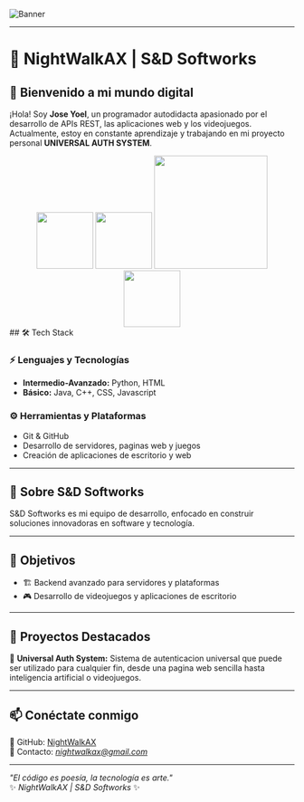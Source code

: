 ![Banner](https://github.com/Anmol-Baranwal/Cool-GIFs-For-GitHub/assets/74038190/d48893bd-0757-481c-8d7e-ba3e163feae7)

---

# 🚀 NightWalkAX | S&D Softworks  

## 👋 Bienvenido a mi mundo digital  

¡Hola! Soy **Jose Yoel**, un programador autodidacta apasionado por el desarrollo de APIs REST, las aplicaciones web y los videojuegos. Actualmente, estoy en constante aprendizaje y trabajando en mi proyecto personal **UNIVERSAL AUTH SYSTEM**.  
<div align="center">
<img src="https://user-images.githubusercontent.com/74038190/212257472-08e52665-c503-4bd9-aa20-f5a4dae769b5.gif" width="100">
<img src="https://user-images.githubusercontent.com/74038190/212257454-16e3712e-945a-4ca2-b238-408ad0bf87e6.gif" width="100">
<img src="https://user-images.githubusercontent.com/74038190/212281775-b468df30-4edc-4bf8-a4ee-f52e1aaddc86.gif" width="200">
<img src="https://user-images.githubusercontent.com/74038190/212257465-7ce8d493-cac5-494e-982a-5a9deb852c4b.gif" width="100">
</div>
## 🛠️ Tech Stack  

### ⚡ Lenguajes y Tecnologías  
- **Intermedio-Avanzado:** Python, HTML
- **Básico:** Java, C++, CSS, Javascript 

### ⚙️ Herramientas y Plataformas  
- Git & GitHub  
- Desarrollo de servidores, paginas web y juegos  
- Creación de aplicaciones de escritorio y web  

---

## 📌 Sobre S&D Softworks  
S&D Softworks es mi equipo de desarrollo, enfocado en construir soluciones innovadoras en software y tecnología.  

---

## 🎯 Objetivos  
- 🏗️ Backend avanzado para servidores y plataformas   
- 🎮 Desarrollo de videojuegos y aplicaciones de escritorio

---

## 🚀 Proyectos Destacados  
🔹 **Universal Auth System:** Sistema de autenticacion universal que puede ser utilizado para cualquier fin, desde una pagina web sencilla hasta inteligencia artificial o videojuegos.

---

## 📫 Conéctate conmigo  
🔗 GitHub: [NightWalkAX](https://github.com/NightWalkAX)  
📧 Contacto: *nightwalkax@gmail.com*  

---

*"El código es poesía, la tecnología es arte."*  
✨ _NightWalkAX | S&D Softworks_ ✨  
